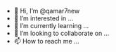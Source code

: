 - 👋 Hi, I’m @qamar7new
- 👀 I’m interested in ...
- 🌱 I’m currently learning ...
- 💞️ I’m looking to collaborate on ...
- 📫 How to reach me ...

<!---
qamar7new/qamar7new is a ✨ special ✨ repository because its `README.md` (this file) appears on your GitHub profile.
You can click the Preview link to take a look at your changes.
--->
